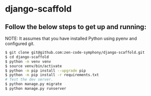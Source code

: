# django-scaffold

## Follow the below steps to get up and running:

NOTE: It assumes that you have installed Python using pyenv and configured git.

```sh
$ git clone git@github.com:zen-code-symphony/django-scaffold.git
$ cd django-scaffold
$ python -m venv venv
$ source venv/bin/activate
$ python -m pip install --upgrade pip
$ python -m pip install -r requirements.txt
# Test the dev server.
$ python manage.py migrate
$ python manage.py runserver
```